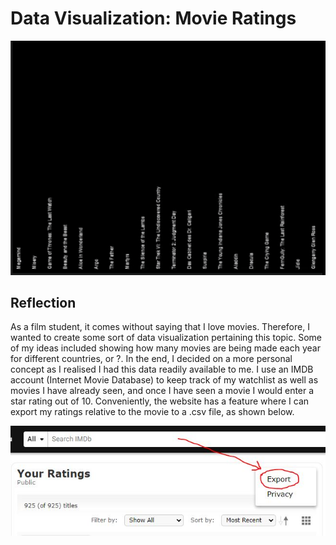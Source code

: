 # Data Visualization: Movie Ratings

![gif](https://github.com/l-mccarthy/IntroToIM/blob/main/Feb22/Data_Visualization.gif)

## Reflection

As a film student, it comes without saying that I love movies. Therefore, I wanted to create some sort of data visualization pertaining this topic. Some of my ideas included showing how many movies are being made each year for different countries, or ?. In the end, I decided on a more personal concept as I realised I had this data readily available to me. I use an IMDB account (Internet Movie Database) to keep track of my watchlist as well as movies I have already seen, and once I have seen a movie I would enter a star rating out of 10. Conveniently, the website has a feature where I can export my ratings relative to the movie to a .csv file, as shown below.

![screenshot](https://github.com/l-mccarthy/IntroToIM/blob/main/Feb22/IMDB_Export.JPG)

